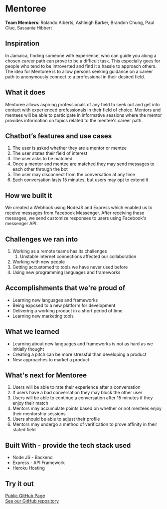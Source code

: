 # Mentoree

[//]: <> (Please use this Winning Hackathon Application as an example:
https://devpost.com/software/rewise-ai-powered-revision-bot)

**Team Members**: Rolando Alberts, Ashleigh Barker, Brandon Chung, Paul Clue, Sassania Hibbert

## Inspiration

In Jamaica, finding someone with experience, who can guide you along a chosen career path can prove to be a difficult task. This especially goes for people who tend to be introverted and find it a hassle to approach others. The idea for Mentoree is to allow persons seeking guidance on a career path to anonymously connect to a professional in their desired field.

## What it does

Mentoree allows aspiring professionals of any field to seek out and get into contact with experienced professionals in their field of choice. Mentors and mentees will be able to participate in informative sessions where the mentor provides information on topics related to the mentee's career path.


## Chatbot’s features and use cases

1. The user is asked whether they are a mentor or mentee
2. The user states their field of interest
3. The user asks to be matched
4. Once a mentor and mentee are matched they may send messages to each other through the bot
5. The user may disconnect from the conversation at any time
6. Each conversation lasts 15 minutes, but users may opt to extend it


## How we built it

We created a Webhook using NodeJS and Express which enabled us to receive messages from Facebook Messenger. After receiving these messages, we send customize responses to users using Facebook's messenger API.


## Challenges we ran into

1. Working as a remote teams has its challenges
    1. Unstable internet connections affected our collaboration
2. Working with new people
3. Getting accustomed to tools we have never used before
4. Using new programming languages and frameworks


## Accomplishments that we're proud of

* Learning new languages and frameworks
* Being exposed to a new platform for development
* Delivering a working product in a short period of time
* Learning new marketing tools


## What we learned

* Learning about new languages and frameworks is not as hard as we initially thought
* Creating a pitch can be more stressful than developing a product
* New approaches to market a product


## What's next for Mentoree

1. Users will be able to rate their experience after a conversation
2. If users have a bad conversation they may block the other user
3. Users will be able to continue a conversation after 15 minutes if they enjoy their match
4. Mentors may accumulate points based on whether or not mentees enjoy their mentorship sessions
5. Users should be able to adjust their profile
6. Mentors may undergo a method of verification to prove affinity in their stated field


## Built With - provide the tech stack used

* Node JS - Backend
* Express - API Framework
* Heroku Hosting


## Try it out

[Public GitHub Page](https://devc-kingston.github.io/team14/) <br>
[See our GitHub repository](https://github.com/DevC-Kingston/team14)
